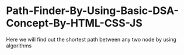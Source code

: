 # Path-Finder-By-Using-Basic-DSA-Concept-By-HTML-CSS-JS
Here we will find out the shortest path between any two node by using algorithms
